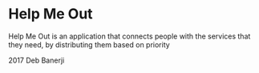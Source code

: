 # Help Me Out
Help Me Out is an application that connects people with the services that they need, by distributing them based on priority

2017 Deb Banerji